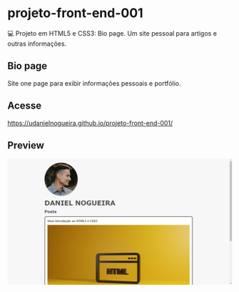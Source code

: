 # projeto-front-end-001

💻 Projeto em HTML5 e CSS3: Bio page. Um site pessoal para artigos e outras informações.

## Bio page

Site one page para exibir informações pessoais e portfólio.

## Acesse

https://udanielnogueira.github.io/projeto-front-end-001/

## Preview

![Preview do projeto](preview-001.png "Bio page")